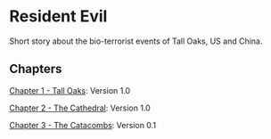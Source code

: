 # Resident Evil

Short story about the bio-terrorist events of Tall Oaks, US and China.

## Chapters
[Chapter 1 - Tall Oaks](chapter1.html): Version 1.0

[Chapter 2 - The Cathedral](chapter2.html): Version 1.0

[Chapter 3 - The Catacombs](chapter3.html): Version 0.1